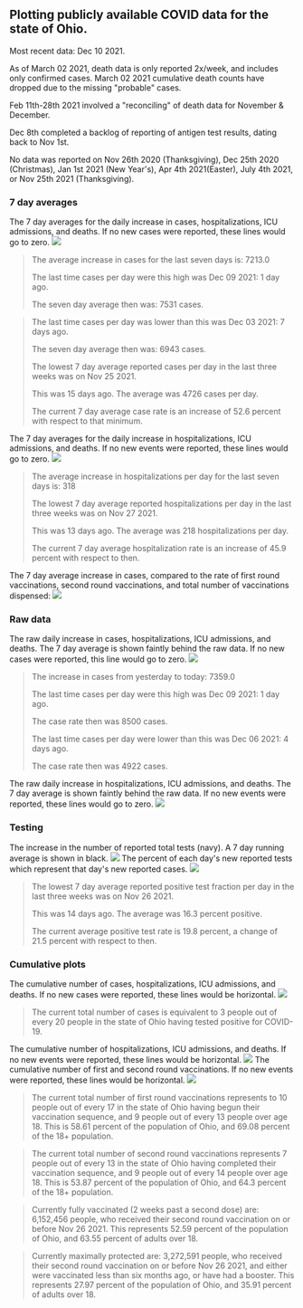 ## Plotting publicly available COVID data for the state of Ohio. 

Most recent data: Dec 10 2021. 

As of March 02 2021, death data is only reported 2x/week, and includes only confirmed cases. March 02 2021 cumulative death counts have dropped due to the missing "probable" cases.

Feb 11th-28th 2021 involved a "reconciling" of death data for November & December.

Dec 8th completed a backlog of reporting of antigen test results, dating back to Nov 1st.

No data was reported on Nov 26th 2020 (Thanksgiving), Dec 25th 2020 (Christmas), Jan 1st 2021 (New Year's), Apr 4th 2021(Easter), July 4th 2021, or Nov 25th 2021 (Thanksgiving).
### 7 day averages
The 7 day averages for the daily increase in cases, hospitalizations, ICU admissions, and deaths. If no new cases were reported, these lines would go to zero.
![](7dayaverage_cases.png)

>The average increase in cases for the last seven days is: 7213.0
>
>The last time cases per day were this high was Dec 09 2021: 1 day ago.
>
>The seven day average then was: 7531 cases.

>
>The last time cases per day was lower than this was Dec 03 2021: 7 days ago.
>
>The seven day average then was: 6943 cases.
>
>The lowest 7 day average reported cases per day in the last three weeks was on Nov 25 2021.
>
>This was 15 days ago. The average was 4726 cases per day.
>
>The current 7 day average case rate is an increase of 52.6 percent with respect to that minimum.

The 7 day averages for the daily increase in hospitalizations, ICU admissions, and deaths. If no new events were reported, these lines would go to zero.
![](7dayaverage_hospital.png)

>The average increase in hospitalizations per day for the last seven days is: 318
>
>The lowest 7 day average reported hospitalizations per day in the last three weeks was on Nov 27 2021.
>
>This was 13 days ago. The average was 218 hospitalizations per day.
>
>The current 7 day average hospitalization rate is an increase of 45.9 percent with respect to then.

The 7 day average increase in cases, compared to the rate of first round vaccinations, second round vaccinations, and total number of vaccinations dispensed:
![](DailyVaccinationsCases.png)

### Raw data
The raw daily increase in cases, hospitalizations, ICU admissions, and deaths. The 7 day average is shown faintly behind the raw data. If no new cases were reported, this line would go to zero.
![](DailyCases.png)

>The increase in cases from yesterday to today: 7359.0 
>
>The last time cases per day were this high was Dec 09 2021: 1 day ago. 
>
>The case rate then was 8500 cases.
>
>The last time cases per day were lower than this was Dec 06 2021: 4 days ago. 
>
>The case rate then was 4922 cases.

The raw daily increase in hospitalizations, ICU admissions, and deaths. The 7 day average is shown faintly behind the raw data. If no new events were reported, these lines would go to zero.
![](DailyHospitalizations.png)

### Testing

The increase in the number of reported total tests (navy). A 7 day running average is shown in black.
![](DailyTests.png)
The percent of each day's new reported tests which represent that day's new reported cases.
![](percentpositive_tests.png)

>The lowest 7 day average reported positive test fraction per day in the last three weeks was on Nov 26 2021.
>
>This was 14 days ago. The average was 16.3 percent positive. 
>
>The current average positive test rate is 19.8 percent, a change of 21.5 percent with respect to then. 

### Cumulative plots
The cumulative number of cases, hospitalizations, ICU admissions, and deaths. If no new cases were reported, these lines would be horizontal.
![](Cases.png)

>The current total number of cases is equivalent to 3 people out of every 20 people in the state of Ohio having tested positive for COVID-19.

The cumulative number of hospitalizations, ICU admissions, and deaths. If no new events were reported, these lines would be horizontal.
![](Hospitalizations.png)
The cumulative number of first and second round vaccinations. If no new events were reported, these lines would be horizontal.
![](Vaccinations.png)

>The current total number of first round vaccinations represents to 10 people out of every 17 in the state of Ohio having begun their vaccination sequence, and 9 people out of every 13 people over age 18.
 >This is 58.61 percent of the population of Ohio, and 69.08 percent of the 18+ population.

>The current total number of second round vaccinations represents 7 people out of every 13 in the state of Ohio having completed their vaccination sequence, and 9 people out of every 14 people over age 18. 
>This is 53.87 percent of the population of Ohio, and 64.3 percent of the 18+ population.

>Currently fully vaccinated (2 weeks past a second dose) are: 6,152,456 people, who received their second round vaccination on or before Nov 26 2021.
>This represents 52.59 percent of the population of Ohio, and 63.55 percent of adults over 18.

>Currently maximally protected are: 3,272,591 people, who received their second round vaccination on or before Nov 26 2021, and either were vaccinated less than six months ago, or have had a booster.
>This represents 27.97 percent of the population of Ohio, and 35.91 percent of adults over 18.

